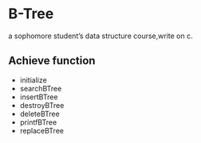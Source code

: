 # B-Tree
a sophomore student’s data structure course,write on c.
## Achieve function
* initialize
* searchBTree
* insertBTree
* destroyBTree
* deleteBTree
* printfBTree
* replaceBTree
